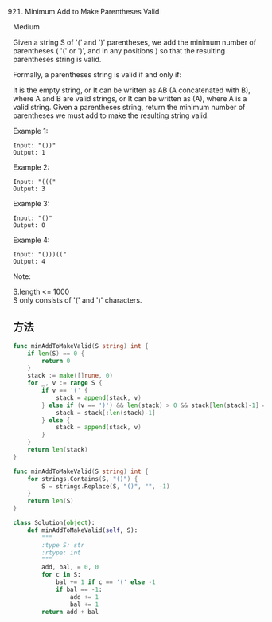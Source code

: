 921. Minimum Add to Make Parentheses Valid


Medium


Given a string S of '(' and ')' parentheses, we add the minimum number of parentheses ( '(' or ')', and in any positions ) so that the resulting parentheses string is valid.

Formally, a parentheses string is valid if and only if:

It is the empty string, or
It can be written as AB (A concatenated with B), where A and B are valid strings, or
It can be written as (A), where A is a valid string.
Given a parentheses string, return the minimum number of parentheses we must add to make the resulting string valid.

 

Example 1:

```
Input: "())"
Output: 1
```

Example 2:

```
Input: "((("
Output: 3
```

Example 3:

```
Input: "()"
Output: 0
```

Example 4:

```
Input: "()))(("
Output: 4
```
 

Note:

S.length <= 1000    
S only consists of '(' and ')' characters.

## 方法

```go
func minAddToMakeValid(S string) int {
    if len(S) == 0 {
		return 0
	}
	stack := make([]rune, 0)
	for _, v := range S {
		if v == '(' {
			stack = append(stack, v)
		} else if (v == ')') && len(stack) > 0 && stack[len(stack)-1] == '(' {
			stack = stack[:len(stack)-1]
		} else {
			stack = append(stack, v)
		}
	}
	return len(stack)
}
```


```go
func minAddToMakeValid(S string) int {
    for strings.Contains(S, "()") {
		S = strings.Replace(S, "()", "", -1)
	}
	return len(S)
}
```



```python
class Solution(object):
    def minAddToMakeValid(self, S):
        """
        :type S: str
        :rtype: int
        """
        add, bal, = 0, 0
        for c in S:
            bal += 1 if c == '(' else -1
            if bal == -1:
                add += 1
                bal += 1
        return add + bal
```